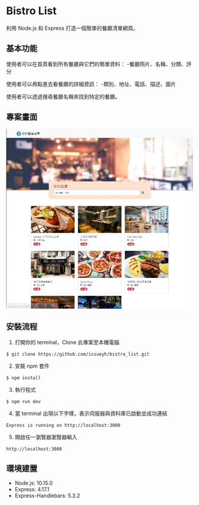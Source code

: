 # Bistro List
利用 Node.js 和 Express 打造一個簡單的餐廳清單網頁。

## 基本功能
使用者可以在首頁看到所有餐廳與它們的簡單資料：
-餐廳照片、名稱、分類、評分

使用者可以再點進去看餐廳的詳細資訊：
-類別、地址、電話、描述、圖片

使用者可以透過搜尋餐廳名稱來找到特定的餐廳。

## 專案畫面
![img](https://github.com/issueyh/bistro_list/blob/main/public/img/bistro.jpg)

## 安裝流程
1. 打開你的 terminal，Clone 此專案至本機電腦
```
$ git clone https://github.com/issueyh/bistro_list.git
```
2. 安裝 npm 套件
```
$ npm install
```
3. 執行程式
```
$ npm run dev
```
4. 當 terminal 出現以下字樣，表示伺服器與資料庫已啟動並成功連結
```
Express is running on http://localhost:3000
```
5. 開啟任一瀏覽器瀏覽器輸入
```
http://localhost:3000
```

## 環境建置
* Node.js: 10.15.0
* Express: 4.17.1
* Express-Handlebars: 5.3.2